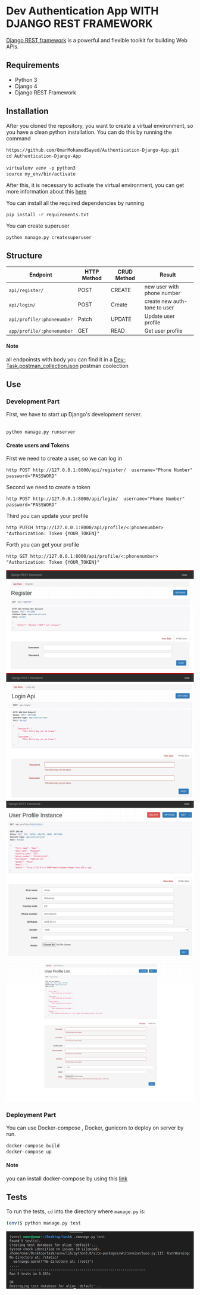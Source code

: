 # Dev Authentication App WITH DJANGO REST FRAMEWORK
[Django REST framework](http://www.django-rest-framework.org/) is a powerful and flexible toolkit for building Web APIs.

## Requirements
- Python 3
- Django 4
- Django REST Framework

## Installation
After you cloned the repository, you want to create a virtual environment, so you have a clean python installation.
You can do this by running the command
```
https://github.com/OmarMohamedSayed/Authentication-Django-App.git
cd Authentication-Django-App

virtualenv venv -p python3
source my_env/bin/activate
```

After this, it is necessary to activate the virtual environment, you can get more information about this [here](https://docs.python.org/3/tutorial/venv.html)

You can install all the required dependencies by running
```
pip install -r requirements.txt
```

You can create superuser
```
python manage.py createsuperuser
```

## Structure
Endpoint |HTTP Method | CRUD Method | Result
-- | -- |-- |--
`api/register/` | POST | CREATE | new user with phone number
`api/login/`| POST | Create | create new auth-tone to user
`api/profile/:phonenumber` | Patch | UPDATE | Update user profile
`app/profile/:phonenumber` | GET | READ | Get user profile

#### Note
all endpoinsts with body you can find it in a [Dev-Task.postman_collection.json](https://github.com/OmarMohamedSayed/Authentication-Django-App/blob/main/Dev-Task.postman_collection.json) postman coolection 

## Use

### Development Part
First, we have to start up Django's development server.
```

python manage.py runserver
```

#### Create users and Tokens

First we need to create a user, so we can log in
```
http POST http://127.0.0.1:8000/api/register/  username="Phone Number" password="PASSWORD"
```
Second we need to create a token
```
http POST http://127.0.0.1:8000/api/login/  username="Phone Number" password="PASSWORD"
```
Third you can update your profile 
```
http PUTCH http://127.0.0.1:8000/api/profile/<:phonenumber> "Authorization: Token {YOUR_TOKEN}"
```

Forth you can get your profile 
```velopment
http GET http://127.0.0.1:8000/api/profile/<:phonenumber> "Authorization: Token {YOUR_TOKEN}"
```
![register](./readme-images/register.png)
![login](./readme-images/login.png)
![profile](./readme-images/profile.png)
![profile_validation](./readme-images/profile_errors.png)


### Deployment Part


You can use Docker-compose , Docker, gunicorn to deploy on server by run.
```
docker-compose build
docker-compose up
```

#### Note
you can install docker-compose by using this [link](https://docs.docker.com/compose/install/)

## Tests

To run the tests, `cd` into the directory where `manage.py` is:
```sh
(env)$ python manage.py test
```

![Tests](./readme-images/test_case.png)


